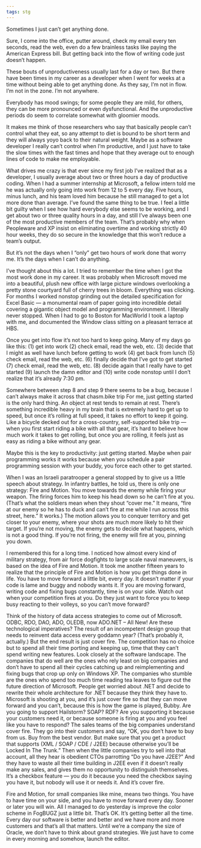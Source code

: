 ```yaml
---
tags: stg
---
```


Sometimes I just can’t get anything done.

Sure, I come into the office, putter around, check my email every ten seconds, read the web, even do a few brainless tasks like paying the American Express bill. But getting back into the flow of writing code just doesn’t happen.

These bouts of unproductiveness usually last for a day or two. But there have been times in my career as a developer when I went for weeks at a time without being able to get anything done. As they say, I’m not in flow. I’m not in the zone. I’m not anywhere.

Everybody has mood swings; for some people they are mild, for others, they can be more pronounced or even dysfunctional. And the unproductive periods do seem to correlate somewhat with gloomier moods.

It makes me think of those researchers who say that basically people can’t control what they eat, so any attempt to diet is bound to be short term and they will always yoyo back to their natural weight. Maybe as a software developer I really can’t control when I’m productive, and I just have to take the slow times with the fast times and hope that they average out to enough lines of code to make me employable.

What drives me crazy is that ever since my first job I’ve realized that as a developer, I usually average about two or three hours a day of productive coding. When I had a summer internship at Microsoft, a fellow intern told me he was actually only going into work from 12 to 5 every day. Five hours, minus lunch, and his team loved him because he still managed to get a lot more done than average. I’ve found the same thing to be true. I feel a little bit guilty when I see how hard everybody else seems to be working, and I get about two or three quality hours in a day, and still I’ve always been one of the most productive members of the team. That’s probably why when Peopleware and XP insist on eliminating overtime and working strictly 40 hour weeks, they do so secure in the knowledge that this won’t reduce a team’s output.

But it’s not the days when I “only” get two hours of work done that worry me. It’s the days when I can’t do anything.

I’ve thought about this a lot. I tried to remember the time when I got the most work done in my career. It was probably when Microsoft moved me into a beautiful, plush new office with large picture windows overlooking a pretty stone courtyard full of cherry trees in bloom. Everything was clicking. For months I worked nonstop grinding out the detailed specification for Excel Basic — a monumental ream of paper going into incredible detail covering a gigantic object model and programming environment. I literally never stopped. When I had to go to Boston for MacWorld I took a laptop with me, and documented the Window class sitting on a pleasant terrace at HBS.

Once you get into flow it’s not too hard to keep going. Many of my days go like this: (1) get into work (2) check email, read the web, etc. (3) decide that I might as well have lunch before getting to work (4) get back from lunch (5) check email, read the web, etc. (6) finally decide that I’ve got to get started (7) check email, read the web, etc. (8) decide again that I really have to get started (9) launch the damn editor and (10) write code nonstop until I don’t realize that it’s already 7:30 pm.

Somewhere between step 8 and step 9 there seems to be a bug, because I can’t always make it across that chasm.bike trip For me, just getting started is the only hard thing. An object at rest tends to remain at rest. There’s something incredible heavy in my brain that is extremely hard to get up to speed, but once it’s rolling at full speed, it takes no effort to keep it going. Like a bicycle decked out for a cross-country, self-supported bike trip — when you first start riding a bike with all that gear, it’s hard to believe how much work it takes to get rolling, but once you are rolling, it feels just as easy as riding a bike without any gear.

Maybe this is the key to productivity: just getting started. Maybe when pair programming works it works because when you schedule a pair programming session with your buddy, you force each other to get started.

When I was an Israeli paratrooper a general stopped by to give us a little speech about strategy. In infantry battles, he told us, there is only one strategy: Fire and Motion. You move towards the enemy while firing your weapon. The firing forces him to keep his head down so he can’t fire at you. (That’s what the soldiers mean when they shout “cover me.” It means, “fire at our enemy so he has to duck and can’t fire at me while I run across this street, here.” It works.)  The motion allows you to conquer territory and get closer to your enemy, where your shots are much more likely to hit their target. If you’re not moving, the enemy gets to decide what happens, which is not a good thing. If you’re not firing, the enemy will fire at you, pinning you down.

I remembered this for a long time. I noticed how almost every kind of military strategy, from air force dogfights to large scale naval maneuvers, is based on the idea of Fire and Motion. It took me another fifteen years to realize that the principle of Fire and Motion is how you get things done in life. You have to move forward a little bit, every day. It doesn’t matter if your code is lame and buggy and nobody wants it. If you are moving forward, writing code and fixing bugs constantly, time is on your side. Watch out when your competition fires at you. Do they just want to force you to keep busy reacting to their volleys, so you can’t move forward?

Think of the history of data access strategies to come out of Microsoft. ODBC, RDO, DAO, ADO, OLEDB, now ADO.NET – All New! Are these technological imperatives? The result of an incompetent design group that needs to reinvent data access every goddamn year? (That’s probably it, actually.) But the end result is just cover fire. The competition has no choice but to spend all their time porting and keeping up, time that they can’t spend writing new features. Look closely at the software landscape. The companies that do well are the ones who rely least on big companies and don’t have to spend all their cycles catching up and reimplementing and fixing bugs that crop up only on Windows XP. The companies who stumble are the ones who spend too much time reading tea leaves to figure out the future direction of Microsoft. People get worried about .NET and decide to rewrite their whole architecture for .NET because they think they have to. Microsoft is shooting at you, and it’s just cover fire so that they can move forward and you can’t, because this is how the game is played, Bubby. Are you going to support Hailstorm? SOAP? RDF? Are you supporting it because your customers need it, or because someone is firing at you and you feel like you have to respond? The sales teams of the big companies understand cover fire. They go into their customers and say, “OK, you don’t have to buy from us. Buy from the best vendor. But make sure that you get a product that supports (XML / SOAP / CDE / J2EE) because otherwise you’ll be Locked In The Trunk.” Then when the little companies try to sell into that account, all they hear is obedient CTOs parrotting “Do you have J2EE?” And they have to waste all their time building in J2EE even if it doesn’t really make any sales, and gives them no opportunity to distinguish themselves. It’s a checkbox feature — you do it because you need the checkbox saying you have it, but nobody will use it or needs it. And it’s cover fire.

Fire and Motion, for small companies like mine, means two things. You have to have time on your side, and you have to move forward every day. Sooner or later you will win. All I managed to do yesterday is improve the color scheme in FogBUGZ just a little bit. That’s OK. It’s getting better all the time. Every day our software is better and better and we have more and more customers and that’s all that matters. Until we’re a company the size of Oracle, we don’t have to think about grand strategies. We just have to come in every morning and somehow, launch the editor.

